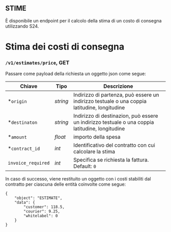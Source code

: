 ## STIME
È disponibile un endpoint per il calcolo della stima di un costo di consegna utilizzando S24.

Stima dei costi di consegna
======================
### `/v1/estimates/price`, GET
Passare come payload della richiesta un oggetto json come segue:  

| Chiave | Tipo | Descrizione |
| ------ | ---- | ----------- |
| *`origin` | *string* | Indirizzo di partenza, può essere un indirizzo testuale o una coppia latitudine, longitudine |
| *`destinaton` | *string* | Indirizzo di destinazion, può essere un indirizzo testuale o una coppia latitudine, longitudine |
| *`amount` | *float* | importo della spesa |
| *`contract_id` | *int* | Identificativo del contratto con cui calcolare la stima |
| `invoice_required` | *int* | Specifica se richiesta la fattura. Default: `0` |

In caso di successo, viene restituito un oggetto con i costi stabiliti dal contratto per ciascuna delle entità coinvolte come segue:
```
{
    "object": "ESTIMATE",
    "data": {
        "customer": 118.5,
        "courier": 9.25,
        "whitelabel": 0
    }
}
```


